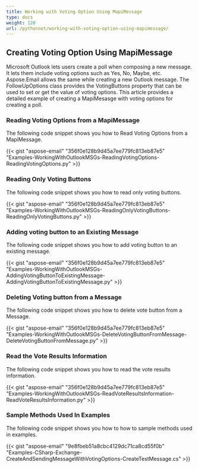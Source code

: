 ```yaml
---
title: Working with Voting Option Using MapiMessage
type: docs
weight: 120
url: /pythonnet/working-with-voting-option-using-mapimessage/
---
```



## **Creating Voting Option Using MapiMessage**
Microsoft Outlook lets users create a poll when composing a new message. It lets them include voting options such as Yes, No, Maybe, etc. Aspose.Email allows the same while creating a new Outlook message. The FollowUpOptions class provides the VotingButtons property that can be used to set or get the value of voting options. This article provides a detailed example of creating a MapiMesasge with voting options for creating a poll.
### **Reading Voting Options from a MapiMessage**
The following code snippet shows you how to Read Voting Options from a MapiMessage.



{{< gist "aspose-email" "356f0e128b9d45a7ee779fc813eb87e5" "Examples-WorkingWithOutlookMSGs-ReadingVotingOptions-ReadingVotingOptions.py" >}}


### **Reading Only Voting Buttons**
The following code snippet shows you how to read only voting buttons.



{{< gist "aspose-email" "356f0e128b9d45a7ee779fc813eb87e5" "Examples-WorkingWithOutlookMSGs-ReadingOnlyVotingButtons-ReadingOnlyVotingButtons.py" >}}
### **Adding voting button to an Existing Message**
The following code snippet shows you how to add voting button to an existing message.



{{< gist "aspose-email" "356f0e128b9d45a7ee779fc813eb87e5" "Examples-WorkingWithOutlookMSGs-AddingVotingButtonToExistingMessage-AddingVotingButtonToExistingMessage.py" >}}
### **Deleting Voting button from a Message**
The following code snippet shows you how to delete vote button from a Message.



{{< gist "aspose-email" "356f0e128b9d45a7ee779fc813eb87e5" "Examples-WorkingWithOutlookMSGs-DeleteVotingButtonFromMessage-DeleteVotingButtonFromMessage.py" >}}
### **Read the Vote Results Information**
The following code snippet shows you how to read the vote results information.



{{< gist "aspose-email" "356f0e128b9d45a7ee779fc813eb87e5" "Examples-WorkingWithOutlookMSGs-ReadVoteResultsInformation-ReadVoteResultsInformation.py" >}}
### **Sample Methods Used In Examples**
The following code snippet shows you how to how to sample methods used in examples.



{{< gist "aspose-email" "9e8fbeb51a8cbc4129dc71ca8cd55f0b" "Examples-CSharp-Exchange-CreateAndSendingMessageWithVotingOptions-CreateTestMessage.cs" >}}

